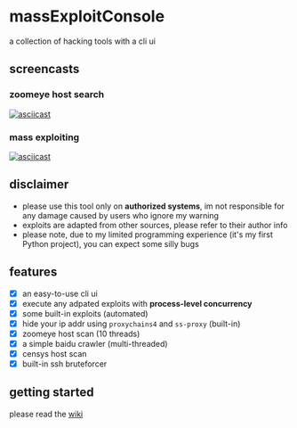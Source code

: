 # massExploitConsole
a collection of hacking tools with a cli ui

## screencasts

### zoomeye host search

[![asciicast](https://asciinema.org/a/7u8PQvAHqwo7WtrVqHMD9lKNX.svg)](https://asciinema.org/a/7u8PQvAHqwo7WtrVqHMD9lKNX)

### mass exploiting

[![asciicast](https://asciinema.org/a/tQqny4Og7OZ6L8S8StRT2ZVr6.svg)](https://asciinema.org/a/tQqny4Og7OZ6L8S8StRT2ZVr6)

## disclaimer

- please use this tool only on **authorized systems**, im not responsible for any damage caused by users who ignore my warning
- exploits are adapted from other sources, please refer to their author info
- please note, due to my limited programming experience (it's my first Python project), you can expect some silly bugs


## features

- [x] an easy-to-use cli ui
- [x] execute any adpated exploits with **process-level concurrency**
- [x] some built-in exploits (automated)
- [x] hide your ip addr using `proxychains4` and `ss-proxy` (built-in)
- [x] zoomeye host scan (10 threads)
- [x] a simple baidu crawler (multi-threaded)
- [x] censys host scan
- [x] built-in ssh bruteforcer

## getting started

please read the [wiki](https://github.com/jm33-m0/mec/wiki)
